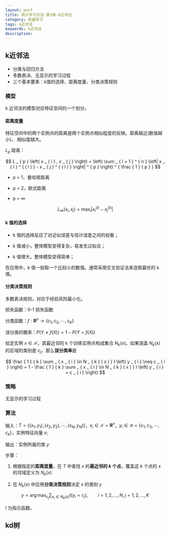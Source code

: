 ```yaml
---
layout: post
title: 统计学习方法-第3章-k近邻法
category: 机器学习
tags: k近邻法
keywords: k近邻法
description:
---
```


## k近邻法

- 分类与回归方法
- 多数表决、无显示的学习过程
- 三个基本要素：k值的选择、距离度量、分类决策规则

### 模型

k 近邻法的模型对应特征空间的一个划分。

#### 距离度量

特征空间中的两个实例点的距离是两个实例点相似程度的反映。距离越近(数值越小)， 相似度越大。

$L_p$ 距离：

$$
L _ { p } \left( x _ { i } , x _ { j } \right) = \left( \sum _ { l = 1 } ^ { n } \left| x _ { i } ^ { ( l ) } - x _ { j } ^ { ( l ) } \right| ^ { p } \right) ^ { \frac { 1 } { p } }
$$

- p = 1，曼哈顿距离

- p = 2，欧式距离

- p = ∞

$$
L _ { \infty } \left( x _ { i } , x _ { j } \right) = \max _ { l } \left| x _ { i } ^ { ( l ) } - x _ { j } ^ { ( I ) } \right|
$$

#### k 值的选择

- k 值的选择反应了对近似误差与估计误差之间的权衡；

- k 值减小，整体模型变得复杂，易发生过拟合；

- k 值增大，整体模型变得简单；

在应用中，k 值一般取一个比较小的数值。通常采用交叉验证法来选取最优的 k 值。

#### 分类决策规则

多数表决规则，对应于经验风险最小化。

损失函数：0-1 损失函数

分类函数：$f: \mathbf { R } ^ { n } \rightarrow \left\{ c_1, c_2,\cdots,c_K \right\}$

误分类的概率：$P \left( Y \neq f\left( X \right) \right) = 1 - P \left( Y = f\left( X \right) \right)$

给定实例 $x \in \mathcal {X}$，其最近邻的 k 个训练实例点构成集合 $N_k\left( x \right)$。如果涵盖 $N_k\left( x \right)$ 的区域的类别是 $c_j$，那么**误分类率**是

$$
\frac { 1 } { k } \sum _ { x _ { i } \in N _ { k } ( x ) } I \left( y _ { i } \neq c _ { i } \right) = 1 - \frac { 1 } { k } \sum _ { x _ { i } \in N _ { k } ( x ) } I \left( y _ { i } = c _ { i } \right)
$$

### 策略

无显示的学习过程

### 算法

输入：$T = \left\{ \left( x _ { 1 } , y _ { 1 } \right) , \left( x _ { 2 } , y _ { 2 } \right) , \cdots , \left( x _ { N } , y _ { N } \right) \right\}$，$x _ { i } \in \mathcal { X } = \mathbf { R } ^ { n }$，$y _ { i } \in \mathcal { Y } = \{ c _ { 1 } , c _ { 2 }, \cdots ,c _ { k } \}$，实例特征向量 $x$;

输出：实例所属的类 $y$

步骤：

1. 根据指定的**距离度量**，在 $T$ 中查找 $x$ 的**最近邻的 $k$ 个点**，覆盖这 $k$ 个点的 $x$ 的邻域定义为 $N_k(x)$

2. 在 $N_k(x)$ 中应用**分类决策规则**决定 $x$ 的类别 $y$

$$
y = \arg \max _ { c _ { j } } \sum _ { x _ { i } \in N _ { k } ( x ) } I \left( y _ { i } = c _ { j } \right) , \qquad i = 1,2 , \ldots , N , j = 1,2 , \ldots , K
$$

$I$ 为指示函数。

## kd树

